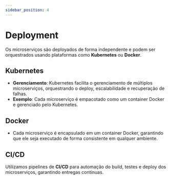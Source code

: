 ```yaml
---
sidebar_position: 4
---
```


# Deployment 

Os microserviços são deployados de forma independente e podem ser orquestrados usando plataformas como **Kubernetes** ou **Docker**.

## Kubernetes
- **Gerenciamento**: Kubernetes facilita o gerenciamento de múltiplos microserviços, orquestrando o deploy, escalabilidade e recuperação de falhas.
- **Exemplo**: Cada microserviço é empacotado como um container Docker e gerenciado pelo Kubernetes.

## Docker
- Cada microserviço é encapsulado em um container Docker, garantindo que ele seja executado de forma consistente em qualquer ambiente.

## CI/CD
Utilizamos pipelines de **CI/CD** para automação do build, testes e deploy dos microserviços, garantindo entregas contínuas.
